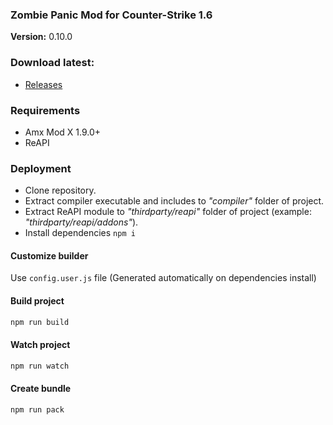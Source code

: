 ### Zombie Panic Mod for Counter-Strike 1.6
__Version:__ 0.10.0

### Download latest:
- [Releases](./releases)

### Requirements
- Amx Mod X 1.9.0+
- ReAPI

### Deployment
- Clone repository.
- Extract compiler executable and includes to _"compiler"_ folder of project.
- Extract ReAPI module to _"thirdparty/reapi"_ folder of project (example: _"thirdparty/reapi/addons"_).
- Install dependencies `npm i`

#### Customize builder
Use `config.user.js` file (Generated automatically on dependencies install)

#### Build project

```bash
npm run build
```

#### Watch project

```bash
npm run watch
```

#### Create bundle

```bash
npm run pack
```
